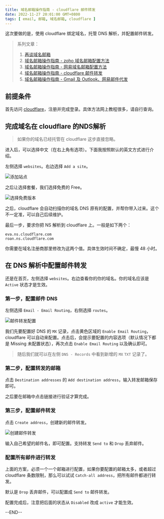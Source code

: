 ```yaml
---
title: 域名邮箱操作指南 - cloudflare 邮件转发
date: 2022-11-27 20:01:00 GMT+0800
tags: [ email, 邮箱, 域名邮箱, cloudflare ]
---
```


这次要做的是，使用 cloudflare 绑定域名，托管 DNS 解析，并配置邮件转发。

<!-- truncate -->

> 系列文章：
>
> 1. [再谈域名邮箱](https://www.yukapril.com/2022/11/06/email.html)
> 2. [域名邮箱操作指南 - zoho 域名邮箱配置方法](https://www.yukapril.com/2022/11/12/email-zoho.html)
> 3. [域名邮箱操作指南 - 网易域名邮箱配置方法](https://www.yukapril.com/2022/11/20/email-netease.html)
> 4. [域名邮箱操作指南 - cloudflare 邮件转发](https://www.yukapril.com/2022/11/27/email-cloudflare.html)
> 5. [域名邮箱操作指南 - Gmail 及 Outlook、网易邮件代发](https://www.yukapril.com/2022/12/01/email-gmail.html)

## 前提条件

首先访问 [cloudflare](https://www.cloudflare.com/zh-cn/)，注册并完成登录。具体方法网上教程很多，请自行查询。

## 完成域名在 cloudflare 的NDS解析

> 如果你的域名已经托管在 cloudflare 这步直接忽略。

进入后，可以选择中文（在右上角有选项）。下面我按照默认的英文方式进行介绍。

左侧选择 `websites`。右边选择 `Add a site`。

![添加站点](https://cdn.nlark.com/yuque/0/2022/png/86612/1669549820261-ca93c07b-2683-4b38-8a75-c4282916d2da.png)

之后让选择套餐，我们选择免费的 Free。

![选择免费版本](https://cdn.nlark.com/yuque/0/2022/png/86612/1669549579839-556fee65-b880-4aac-9d80-f40dcea4529d.png)

之后，cloudflare 会自动扫描你的域名 DNS 原有的配置，并帮你带入过来。这个不一定准，可以自己后续维护。

最后一步，要求你把 NS 解析到 cloudflare 上。一般是如下两个：

```
eva.ns.cloudflare.com
roan.ns.cloudflare.com
```

你需要在域名注册商那里修改为这两个值。具体生效时间不确定，最慢 48 小时。

## 在 DNS 解析中配置邮件转发

还是在首页，左侧选择 `websites`。右边查看你的你的域名。你的域名应该是 `Active` 状态才是生效。

### 第一步，配置邮件 DNS

左侧选择 `Email - Email Routing`，右侧选择 `routes`。

![邮件转发配置](https://cdn.nlark.com/yuque/0/2022/png/86612/1669549608266-efbfbdf1-7298-4744-8608-d2a8cdab5486.png)

我们先要配置好 DNS 的 `MX` 记录，点击黄色区域的 `Enable Email Routing`，cloudflare 可以自动来配置。点击后，会提示要配置的内容选项（默认情况下都是 Missing 未配置状态），再次点击 `Enable Email Routing` 以及确认即可。

> 随后我们就可以在左侧 `DNS - Records` 中看到新增的 `MX` `TXT` 记录了。

### 第二步，配置转发的邮箱

点击 `Destination addresses` 的 `Add destination address`，输入转发邮箱保存即可。

之后要在邮箱中点击链接进行验证才算完成。

### 第三步，配置邮件转发

点击 `Create address`，创建新的邮件转发。

![创建邮件转发](https://cdn.nlark.com/yuque/0/2022/png/86612/1669549614041-00bb5313-ef82-4d18-a608-fe8e14861081.png)

输入自己希望的邮件名，即可配置。支持转发 `Send to` 和 `Drop` 丢弃邮件。

### 配置所有邮件进行转发

上面的方案，必须一个一个邮箱进行配置，如果你要配置的邮箱太多，或者超过 cloudflare 条数限制，那么可以试试 `Catch-all address`，把所有邮件都进行转发。

默认是 `Drop` 丢弃邮件，可以配置成 `Send to` 邮件转发。

配置完成后，注意把后面的状态从 `Disabled` 改成 `active` 才能生效。

--END--
